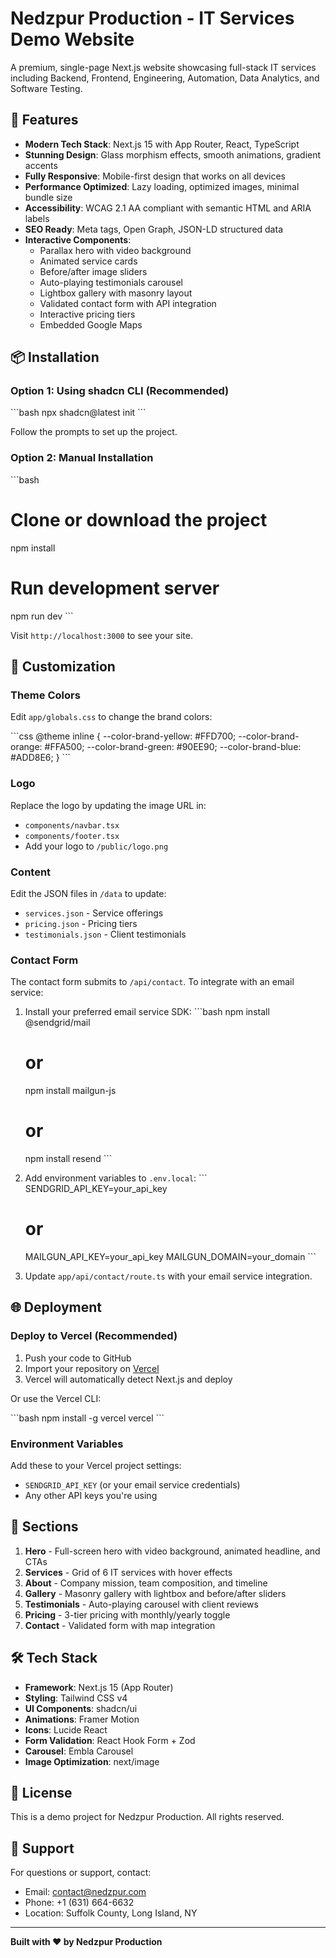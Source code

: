 # Nedzpur Production - IT Services Demo Website

A premium, single-page Next.js website showcasing full-stack IT services including Backend, Frontend, Engineering, Automation, Data Analytics, and Software Testing.

## 🚀 Features

- **Modern Tech Stack**: Next.js 15 with App Router, React, TypeScript
- **Stunning Design**: Glass morphism effects, smooth animations, gradient accents
- **Fully Responsive**: Mobile-first design that works on all devices
- **Performance Optimized**: Lazy loading, optimized images, minimal bundle size
- **Accessibility**: WCAG 2.1 AA compliant with semantic HTML and ARIA labels
- **SEO Ready**: Meta tags, Open Graph, JSON-LD structured data
- **Interactive Components**:
  - Parallax hero with video background
  - Animated service cards
  - Before/after image sliders
  - Auto-playing testimonials carousel
  - Lightbox gallery with masonry layout
  - Validated contact form with API integration
  - Interactive pricing tiers
  - Embedded Google Maps

## 📦 Installation

### Option 1: Using shadcn CLI (Recommended)

\`\`\`bash
npx shadcn@latest init
\`\`\`

Follow the prompts to set up the project.

### Option 2: Manual Installation

\`\`\`bash
# Clone or download the project
npm install

# Run development server
npm run dev
\`\`\`

Visit `http://localhost:3000` to see your site.

## 🎨 Customization

### Theme Colors

Edit `app/globals.css` to change the brand colors:

\`\`\`css
@theme inline {
  --color-brand-yellow: #FFD700;
  --color-brand-orange: #FFA500;
  --color-brand-green: #90EE90;
  --color-brand-blue: #ADD8E6;
}
\`\`\`

### Logo

Replace the logo by updating the image URL in:
- `components/navbar.tsx`
- `components/footer.tsx`
- Add your logo to `/public/logo.png`

### Content

Edit the JSON files in `/data` to update:
- `services.json` - Service offerings
- `pricing.json` - Pricing tiers
- `testimonials.json` - Client testimonials

### Contact Form

The contact form submits to `/api/contact`. To integrate with an email service:

1. Install your preferred email service SDK:
   \`\`\`bash
   npm install @sendgrid/mail
   # or
   npm install mailgun-js
   # or
   npm install resend
   \`\`\`

2. Add environment variables to `.env.local`:
   \`\`\`
   SENDGRID_API_KEY=your_api_key
   # or
   MAILGUN_API_KEY=your_api_key
   MAILGUN_DOMAIN=your_domain
   \`\`\`

3. Update `app/api/contact/route.ts` with your email service integration.

## 🌐 Deployment

### Deploy to Vercel (Recommended)

1. Push your code to GitHub
2. Import your repository on [Vercel](https://vercel.com)
3. Vercel will automatically detect Next.js and deploy

Or use the Vercel CLI:

\`\`\`bash
npm install -g vercel
vercel
\`\`\`

### Environment Variables

Add these to your Vercel project settings:
- `SENDGRID_API_KEY` (or your email service credentials)
- Any other API keys you're using

## 📱 Sections

1. **Hero** - Full-screen hero with video background, animated headline, and CTAs
2. **Services** - Grid of 6 IT services with hover effects
3. **About** - Company mission, team composition, and timeline
4. **Gallery** - Masonry gallery with lightbox and before/after sliders
5. **Testimonials** - Auto-playing carousel with client reviews
6. **Pricing** - 3-tier pricing with monthly/yearly toggle
7. **Contact** - Validated form with map integration

## 🛠️ Tech Stack

- **Framework**: Next.js 15 (App Router)
- **Styling**: Tailwind CSS v4
- **UI Components**: shadcn/ui
- **Animations**: Framer Motion
- **Icons**: Lucide React
- **Form Validation**: React Hook Form + Zod
- **Carousel**: Embla Carousel
- **Image Optimization**: next/image

## 📄 License

This is a demo project for Nedzpur Production. All rights reserved.

## 🤝 Support

For questions or support, contact:
- Email: contact@nedzpur.com
- Phone: +1 (631) 664-6632
- Location: Suffolk County, Long Island, NY

---

**Built with ❤️ by Nedzpur Production**
